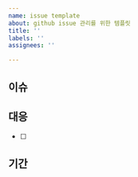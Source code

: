 ```yaml
---
name: issue template
about: github issue 관리를 위한 템플릿
title: ''
labels: ''
assignees: ''

---
```


## 이슈
> 
## 대응
- [ ]
## 기간
>
